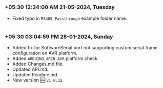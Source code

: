 

#
### **+05:30 12:34:00 AM 21-05-2024, Tuesday**

  * Fixed typo in `RS485_Passthrough` example folder name.

#
### **+05:30 03:04:59 PM 28-01-2024, Sunday**

  * Added fix for SoftwareSerial port not supporting custom serial frame configuration on AVR platform.
  * Added `ARDUINO_ARCH_AVR` platform check.
  * Added Changes.md file.
  * Updated API.md.
  * Updated Readme.md.
  * New version 🆕 `v1.0.12`

